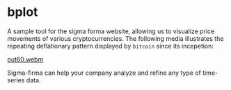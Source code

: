 # bplot

A sample tool for the sigma forma website, allowing us to visualize price 
movements of various cryptocurrencies. The following media illustrates the 
repeating deflationary pattern displayed by `bitcoin` since its incepetion:

[out60.webm](https://github.com/user-attachments/assets/d3f4d828-0729-462f-938a-4ad7015637a6)

Sigma-firma can help your company analyze and refine any type of time-series 
data.
